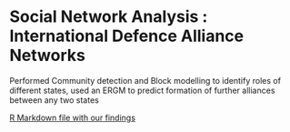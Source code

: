 # Social Network Analysis : International Defence Alliance Networks

Performed Community detection and Block modelling to identify roles of different states, used an ERGM to predict formation of further alliances between any two states

[R Markdown file with our findings](https://netinupur.github.io/portfolio/)



